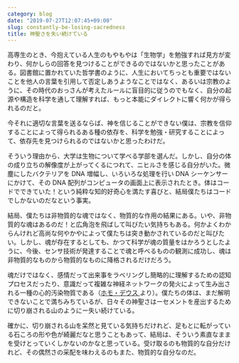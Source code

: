 ```yaml
---
category: blog
date: "2019-07-27T12:07:45+09:00"
slug: constantly-be-losing-sacredness
title: 神聖さを失い続けている
---
```


高専生のとき、今抱えている人生のもやもやは「生物学」を勉強すれば見方が変わり、何かしらの回答を見つけることができるのではないかと思ったことがある。図書館に置かれていた哲学書のように、人生においてちっとも重要ではないことを他人の言葉を引用して否定しあうようなことではなく、あるいは宗教のように、その時代のおっさんが考えたルールに盲目的に従うのでもなく、自分の起源や構造を科学を通して理解すれば、もっと本能にダイレクトに響く何かが得られるのだと。

今それに適切な言葉を送るならば、神を信じることができない僕は、宗教を信仰することによって得られるある種の依存を、科学を勉強・研究することによって、依存先を見つけられるのではないかと思ったわけだ。

そういう理由から、大学は生物について学べる学部を選んだ。しかし、自分の体の成り立ちの解像度が上がってくるにつれて、ニヒルさを感じる自分がいた。微塵にしたバクテリアを DNA 増幅し、いろいろな処理を行い DNA シーケンサーにかけて、その DNA 配列がコンピュータの画面上に表示されたとき。体はコードでできていた！という純粋な知的好奇心を満たす喜びと、結局僕たちはコードでしかないのだなという事実。

結局、僕たちは非物質的な魂ではなく、物質的な作用の結果にある。いや、非物質的な魂はあるのだ！と広角泡を飛ばして叫びたい気持ちもある。何かよくわからんけれど高尚な何やかやによって僕たちは突き動かされているのだと叫びたい。しかし、魂が存在するとしても、かつて科学が魂の質量をはかろうとしたように、今後、センサ技術が発達することで魂と呼べるものの観測に成功し、魂は非物質的なものから物質的なものに降格されるだけだろう。

魂だけではなく、感情だって出来事をラベリングし簡略的に理解するための認知プロセスだったり、意識だって複雑な神経ネットワークの発火によって生み出される一種の心的汚染物質である（<a href="http://www.amazon.co.jp/exec/obidos/ASIN/4309227368/rakuishi-22/ref=nosim/" name="amazletlink" target="_blank">ホモ・デウス </a>
より）。僕たちの体は、まだ解明できないことで満ちみちているが、日々その神聖さはーセメントを産出するために切り崩される山のようにー失い続けている。

確かに、切り崩される山を呆然と見ている気持ちだけれど、足もとに転がっている石ころの形や色が綺麗だなと思うこともあって、結局は、そういう素直なままを受けとっていくしかないのかなと思っている。受け取るのも物質的な自分だけれど、その偶然さの采配を味わえるのもまた、物質的な自分なのだ。
